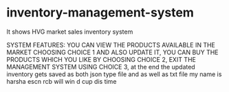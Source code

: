 # inventory-management-system
It shows HVG market sales inventory system 

SYSTEM FEATURES:
YOU CAN VIEW THE PRODUCTS AVAILABLE IN THE MARKET CHOOSING CHOICE 1 AND ALSO UPDATE IT,
YOU CAN BUY THE PRODUCTS WHICH YOU LIKE BY CHOOSING CHOICE 2,
EXIT THE MANAGEMENT SYSTEM USING CHOICE 3,
at the end the updated inventory gets saved as both json type file and as well as txt file
my name is harsha
escn rcb will win d cup dis time
